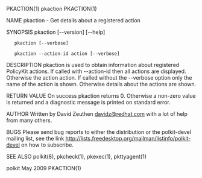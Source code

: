PKACTION(1)                        pkaction                       PKACTION(1)

NAME
       pkaction - Get details about a registered action

SYNOPSIS
       pkaction [--version] [--help]

       pkaction [--verbose]

       pkaction --action-id action [--verbose]

DESCRIPTION
       pkaction is used to obtain information about registered PolicyKit
       actions. If called with --action-id then all actions are displayed.
       Otherwise the action action. If called without the --verbose option
       only the name of the action is shown. Otherwise details about the
       actions are shown.

RETURN VALUE
       On success pkaction returns 0. Otherwise a non-zero value is returned
       and a diagnostic message is printed on standard error.

AUTHOR
       Written by David Zeuthen <davidz@redhat.com> with a lot of help from
       many others.

BUGS
       Please send bug reports to either the distribution or the polkit-devel
       mailing list, see the link
       http://lists.freedesktop.org/mailman/listinfo/polkit-devel on how to
       subscribe.

SEE ALSO
       polkit(8), pkcheck(1), pkexec(1), pkttyagent(1)

polkit                             May 2009                       PKACTION(1)
